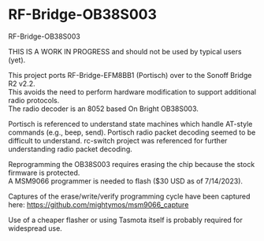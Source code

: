 # RF-Bridge-OB38S003
RF-Bridge-OB38S003

THIS IS A WORK IN PROGRESS and should not be used by typical users (yet).

This project ports RF-Bridge-EFM8BB1 (Portisch) over to the Sonoff Bridge R2 v2.2.  
This avoids the need to perform hardware modification to support additional radio protocols.  
The radio decoder is an 8052 based On Bright OB38S003.

Portisch is referenced to understand state machines which handle AT-style commands (e.g., beep, send).
Portisch radio packet decoding seemed to be difficult to understand.
rc-switch project was referenced for further understanding radio packet decoding.

Reprogramming the OB38S003 requires erasing the chip because the stock firmware is protected.  
A MSM9066 programmer is needed to flash ($30 USD as of 7/14/2023).  

Captures of the erase/write/verify programming cycle have been captured here:
https://github.com/mightymos/msm9066_capture

Use of a cheaper flasher or using Tasmota itself is probably required for widespread use.  